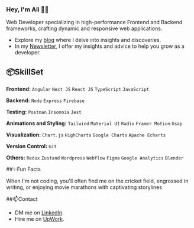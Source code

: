 ### Hey, I'm Ali 👋🏽

Web Developer specializing in high-performance Frontend and Backend frameworks, crafting dynamic and responsive web applications.

- Explore my [blog](https://alijaved.hashnode.dev/) where I delve into insights and discoveries.
- In my [Newsletter](https://alijaved.substack.com/), I offer my insights and advice to help you grow as a developer.
 
## 📦SkillSet

**Frontend:** `Angular` `Next JS` `React JS` `TypeScript` `JavaScript`

**Backend:** `Node` `Express` `Firebase` 

**Testing:** `Postman` `Insomnia` `Jest` 

**Animations and Styling:**  `Tailwind` `Material UI` `Radix` `Framer Motion` `Gsap`

**Visualization:**   `Chart.js` `HighCharts` `Google Charts` `Apache Echarts`

**Version Control:** `Git`

**Others:**  `Redux` `Zustand` `Wordpress` `Webflow` `Figma` `Google Analytics` `Blender` 

##✨Fun Facts

When I'm not coding, you'll often find me on the cricket field, engrossed in writing, or enjoying movie marathons with captivating storylines


##📫Contact

- DM me on [LinkedIn](https://www.linkedin.com/in/alijavedofficial/).
- Hire me on [UpWork](https://www.upwork.com/freelancers/~015597145b7bf1d85c).
